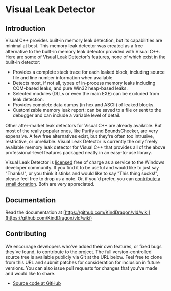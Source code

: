 # Visual Leak Detector

## Introduction

Visual C++ provides built-in memory leak detection, but its capabilities are minimal at best. This memory leak detector was created as a free alternative to the built-in memory leak detector provided with Visual C++. Here are some of Visual Leak Detector's features, none of which exist in the built-in detector:

*   Provides a complete stack trace for each leaked block, including source file and line number information when available.
*   Detects most, if not all, types of in-process memory leaks including COM-based leaks, and pure Win32 heap-based leaks.
*   Selected modules (DLLs or even the main EXE) can be excluded from leak detection.
*   Provides complete data dumps (in hex and ASCII) of leaked blocks.
*   Customizable memory leak report: can be saved to a file or sent to the debugger and can include a variable level of detail.

Other after-market leak detectors for Visual C++ are already available. But most of the really popular ones, like Purify and BoundsChecker, are very expensive. A few free alternatives exist, but they're often too intrusive, restrictive, or unreliable. Visual Leak Detector is currently the only freely available memory leak detector for Visual C++ that provides all of the above professional-level features packaged neatly in an easy-to-use library.

Visual Leak Detector is [licensed][1] free of charge as a service to the Windows developer community. If you find it to be useful and would like to just say "Thanks!", or you think it stinks and would like to say "This thing sucks!", please feel free to drop us a note. Or, if you'd prefer, you can [contribute a small donation][2]. Both are very appreciated.

## Documentation

Read the documentation at [https://github.com/KindDragon/vld/wiki](https://github.com/KindDragon/vld/wiki)

## Contributing

We encourage developers who've added their own features, or fixed bugs they've found, to contribute to the project. The full version-controlled source tree is available publicly via Git at the URL below. Feel free to clone from this URL and submit patches for consideration for inclusion in future versions. You can also issue pull requests for changes that you've made and would like to share.

* [Source code at GitHub](https://github.com/KindDragon/vld)

 [1]: https://www.paypal.com/cgi-bin/webscr?cmd=_donations&business=N3QTYHP9LH6UY&lc=GB&item_name=Visual%20Leak%20Detector&currency_code=USD&bn=PP%2dDonationsBF%3abtn_donate_SM%2egif%3aNonHosted
 [2]: https://github.com/KindDragon/vld/blob/master/COPYING.txt
